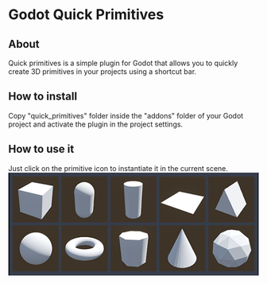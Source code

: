 # Godot Quick Primitives

## About
Quick primitives is a simple plugin for Godot that allows you to quickly create 3D primitives in your projects using a shortcut bar.

## How to install
Copy "quick_primitives" folder inside the "addons" folder of your Godot project and activate the plugin in the project settings.

## How to use it
Just click on the primitive icon to instantiate it in the current scene.
![Image](quick-primitives.png "Quick Primitives Toolbar")
